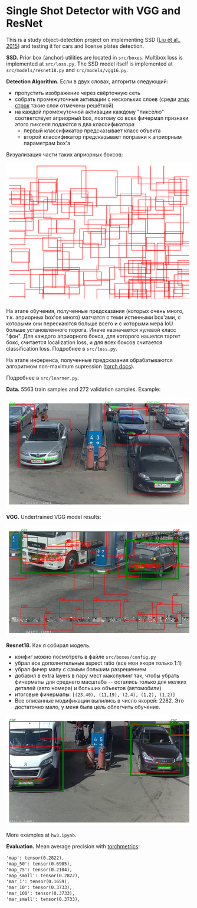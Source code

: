 # Single Shot Detector with VGG and ResNet

This is a study object-detection project on implementing SSD ([Liu et al., 2015](https://arxiv.org/abs/1512.02325)) and testing it for cars and license plates detection. 

**SSD.** Prior box (anchor) utilities are located in `src/boxes`. Multibox loss is implemented at `src/loss.py`. The SSD model itself is implemented at `src/models/resnet18.py` and `src/models/vgg16.py`.

**Detection Algorithm.** Если в двух словах, алгоритм следующий:
- пропустить изображение через свёрточную сеть
- собрать промежуточные активации с нескольких слоев (среди [этих строк](https://github.com/voorhs/dl-practice/blob/main/object-detection/src/models/resnet18.py#L34-L44) такие слои отмечены решёткой)
- на каждой промежуточной активации каждому "пикселю" соответствует априорный box, поэтому со всех фичермап признаки этого пикселя подаются в два классификатора
    - первый классификатор предсказывает класс объекта
    - второй классификатор предсказывает поправки к априорным параметрам box'а 

Визуализация части таких априорных боксов:

![](figures/prior-boxes.png)

На этапе обучения, полученные предсказания (которых очень много, т.к. априорных box'ов много) матчатся с теми истинными box'ами, с которыми они перескаются больше всего и с которыми мера IoU больше установленного порога. Иначе назначается нулевой класс "фон". Для каждого априорного бокса, для которого нашелся таргет бокс, считается localization loss, и для всех боксов считается classification loss. Подробнее в `src/loss.py`.

На этапе инференса, полученные предсказания обрабатываются алгоритмом non-maximum supression ([torch docs](https://pytorch.org/vision/main/generated/torchvision.ops.nms.html)).

Подробнее в `src/learner.py`.

**Data.** 5563 train samples and 272 validation samples. Example:

![](figures/data-sample.png)

**VGG.** Undertrained VGG model results:

![](figures/vgg.png)

**Resnet18.** Как я собирал модель.
- конфиг можно посмотреть в файле `src/boxes/config.py`
- убрал все дополнительные aspect ratio (все мои якоря только 1:1)
- убрал фичер мапу с самым большим разрешением
- добавил в extra layers в пару мест макспулинг так, чтобы убрать фичермапы для среднего масштаба -- остались только для мелких деталей (авто номера) и больших объектов (автомобили)
- итоговые фичермапы: `[(23,40), (11,19), (2,4), (1,2), (1,2)]`
- Все описанные модификации вылились в число якорей: 2282. Это достаточно мало, у меня была цель облегчить обучение.

![](figures/resnet.png)

More examples at `hw3.ipynb`.

**Evaluation.** Mean average precision with [torchmetrics](https://lightning.ai/docs/torchmetrics/stable/detection/mean_average_precision.html):

```
'map': tensor(0.2822),
'map_50': tensor(0.6905),
'map_75': tensor(0.2104),
'map_small': tensor(0.2822),
'mar_1': tensor(0.1659),
'mar_10': tensor(0.3733),
'mar_100': tensor(0.3733),
'mar_small': tensor(0.3733),
```

